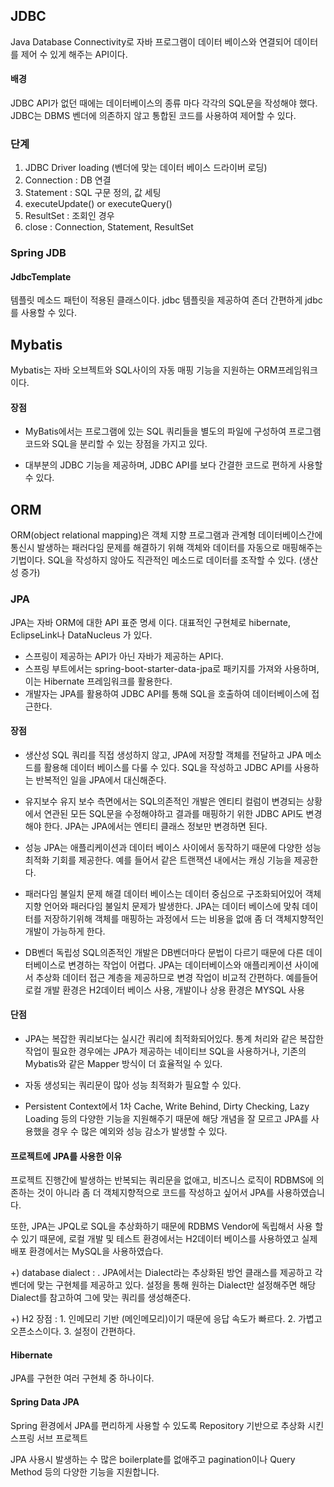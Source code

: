 
## JDBC
Java Database Connectivity로 자바 프로그램이 데이터 베이스와 연결되어 데이터를 제어 수 있게 해주는 API이다.

#### 배경 
JDBC API가 없던 때에는 데이터베이스의 종류 마다 각각의  SQL문을 작성해야 했다.
JDBC는 DBMS 벤더에 의존하지 않고 통합된 코드를 사용하여 제어할 수 있다.

### 단계
1. JDBC Driver loading (벤더에 맞는 데이터 베이스 드라이버 로딩)
2. Connection : DB 연결
3. Statement : SQL 구문 정의, 값 세팅
4. executeUpdate() or executeQuery()
5. ResultSet : 조회인 경우
6. close : Connection, Statement, ResultSet

### Spring JDB

#### JdbcTemplate
템플릿 메소드 패턴이 적용된 클래스이다. jdbc 템플릿을 제공하여 존더 간편하게 jdbc를 사용할 수 있다.

## Mybatis
Mybatis는 자바 오브젝트와 SQL사이의 자동 매핑 기능을 지원하는 ORM프레임워크이다.

#### 장점
- MyBatis에서는 프로그램에 있는 SQL 쿼리들을 별도의 파일에 구성하여 프로그램 코드와 SQL을 분리할 수 있는 장점을 가지고 있다.

- 대부분의 JDBC 기능을 제공하며, JDBC API를 보다 간결한 코드로 편하게 사용할 수 있다.


## ORM
ORM(object relational mapping)은 객체 지향 프로그램과 관계형 데이터베이스간에 통신시 발생하는 패러다임 문제를 해결하기 위해  객체와 데이터를 자동으로 매핑해주는 기법이다. SQL을 작성하지 않아도 직관적인 메소드로 데이터를 조작할 수 있다. (생산성 증가)

### JPA
JPA는 자바 ORM에 대한 API 표준 명세 이다. 대표적인 구현체로 hibernate, EclipseLink나 DataNucleus 가 있다.

- 스프링이 제공하는 API가 아닌 자바가 제공하는 API다.
- 스프링 부트에서는 spring-boot-starter-data-jpa로 패키지를 가져와 사용하며, 이는 Hibernate 프레임워크를 활용한다.
- 개발자는 JPA를 활용하여 JDBC API를 통해 SQL을 호출하여 데이터베이스에 접근한다.

#### 장점

- 생산성
SQL 쿼리를 직접 생성하지 않고,  JPA에 저장할 객체를 전달하고 JPA 메소드를 활용해 데이터 베이스를 다룰 수 있다. SQL을 작성하고 JDBC API를 사용하는 반복적인 일을 JPA에서 대신해준다.

- 유지보수
유지 보수 측면에서는 SQL의존적인 개발은 엔티티 컬럼이 변경되는 상황에서 연관된 모든 SQL문을 수정해야하고 결과를 매핑하기 위한 JDBC API도 변경해야 한다. JPA는 JPA에서는 엔티티 클래스 정보만 변경하면 된다.

- 성능
JPA는 애플리케이션과 데이터 베이스 사이에서 동작하기 때문에 다양한 성능 최적화 기회를 제공한다. 예를 들어서 같은 트랜잭션 내에서는 캐싱 기능을 제공한다.

- 패러다임 불일치 문제 해결
데이터 베이스는 데이터 중심으로 구조화되어있어 객체 지향 언어와 패러다임 불일치 문제가 발생한다. JPA는 데이터 베이스에 맞춰 데이터를 저장하기위해 객체를 매핑하는 과정에서 드는 비용을 없애 좀 더 객체지향적인 개발이 가능하게 한다.

- DB벤더 독립성
SQL의존적인 개발은 DB벤더마다 문법이 다르기 때문에 다른 데이터베이스로 변경하는 작업이 어렵다. JPA는 데이터베이스와 애플리케이션 사이에서 추상화 데이터 접근 계층을 제공하므로 변경 작업이 비교적 간편하다. 예를들어 로컬 개발 환경은 H2데이터 베이스 사용, 개발이나 상용 환경은 MYSQL 사용

#### 단점

- JPA는 복잡한 쿼리보다는 실시간 쿼리에 최적화되어있다. 통계 처리와 같은 복잡한 작업이 필요한 경우에는 JPA가 제공하는 네이티브 SQL을 사용하거나, 기존의 Mybatis와 같은 Mapper 방식이 더 효율적일 수 있다.

- 자동 생성되는 쿼리문이 많아 성능 최적화가 필요할 수 있다. 

- Persistent Context에서 1차 Cache, Write Behind, Dirty Checking, Lazy Loading 등의 다양한 기능을 지원해주기 때문에 해당 개념을 잘 모르고 JPA를 사용했을 경우 수 많은 예외와 성능 감소가 발생할 수 있다.

#### 프로젝트에 JPA를 사용한 이유

프로젝트 진행간에 발생하는 반복되는 쿼리문을 없애고, 비즈니스 로직이 RDBMS에 의존하는 것이 아니라 좀 더 객체지향적으로 코드를 작성하고 싶어서 JPA를 사용하였습니다.

또한, JPA는 JPQL로 SQL을 추상화하기 때문에 RDBMS Vendor에 독립해서 사용 할 수 있기 때문에, 로컬 개발 및 테스트 환경에서는 H2데이터 베이스를 사용하였고 실제 배포 환경에서는 MySQL을 사용하였습다.

+) database dialect : . JPA에서는 Dialect라는 추상화된 방언 클래스를 제공하고 각 벤더에 맞는 구현체를 제공하고 있다. 설정을 통해 원하는 Dialect만 설정해주면 해당 Dialect를 참고하여 그에 맞는 쿼리를 생성해준다.

+) H2 장점 : 1. 인메모리 기반 (메인메모리)이기 때문에 응답 속도가 빠르다. 2. 가볍고 오픈소스이다. 3. 설정이 간편하다. 

#### Hibernate
JPA를 구현한 여러 구현체 중 하나이다.

#### Spring Data JPA
 Spring 환경에서 JPA를 편리하게 사용할 수 있도록 Repository 기반으로 추상화 시킨 스프링 서브 프로젝트
 
  JPA 사용시 발생하는 수 많은 boilerplate를 없애주고 pagination이나 Query Method 등의 다양한 기능을 지원합니다.
